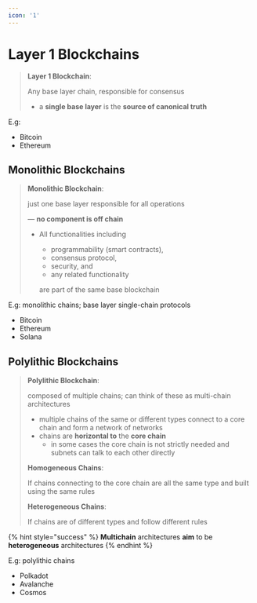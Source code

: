 ```yaml
---
icon: '1'
---
```


# Layer 1 Blockchains

> **Layer 1 Blockchain**:
>
> Any base layer chain, responsible for consensus&#x20;
>
> * a **single base layer** is the **source of canonical truth**

E.g:&#x20;

* Bitcoin &#x20;
* Ethereum



## Monolithic Blockchains

> **Monolithic Blockchain**:
>
> just one base layer responsible for all operations
>
>
>
> — **no component is off chain**
>
> *   All functionalities including&#x20;
>
>     * programmability (smart contracts),&#x20;
>     * consensus protocol,&#x20;
>     * security, and&#x20;
>     * any related functionality&#x20;
>
>     are part of the same base blockchain

E.g: monolithic chains; base layer single-chain protocols

* Bitcoin
* Ethereum &#x20;
* Solana



## Polylithic Blockchains&#x20;

> **Polylithic Blockchain**:
>
> composed of multiple chains; can think of these as multi-chain architectures
>
> * multiple chains of the same or different types connect to a core chain and form a network of networks
> * chains are **horizontal to** the **core chain**&#x20;
>   * in some cases the core chain is not strictly needed and subnets can talk to each other directly
>
>
>
> **Homogeneous Chains**:
>
> If chains connecting to the core chain are all the same type and built using the same rules
>
>
>
> **Heterogeneous Chains**:
>
> If chains are of different types and follow different rules&#x20;

{% hint style="success" %}
**Multichain** architectures **aim** to be **heterogeneous** architectures
{% endhint %}

&#x20;

E.g: polylithic chains&#x20;

* Polkadot
* Avalanche&#x20;
* Cosmos




